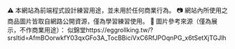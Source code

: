 ⚠️ 本網站為前端程式設計練習用途，並未用於任何商業行為。
📷 網站內所使用之商品圖片皆取自網路公開資源，僅為學習練習使用。
🔗 圖片參考來源（僅為展示，不作商業用途）：
似錦堂https://eggrollking.tw/?srsltid=AfmBOorwkfY03qxGFo3A_TocBBiciVxC6RfJPOqnPG_x6tSetXjTGJlh

